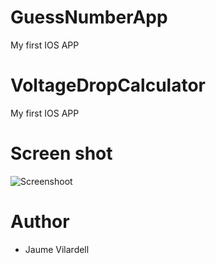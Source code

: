 # GuessNumberApp
My first IOS APP


# VoltageDropCalculator
My first IOS APP

# Screen shot
![Screenshoot](https://raw.github.com/jvilardellp/GuessNumberApp/master/GuessNumberApp/Screenshot.png)


# Author

- Jaume Vilardell
